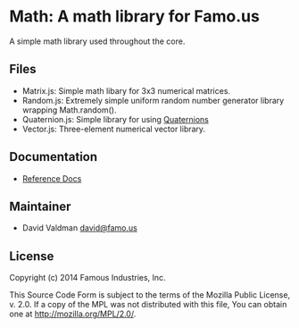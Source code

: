 Math: A math library for Famo.us
================================

A simple math library used throughout the core.


## Files

- Matrix.js: Simple math libary for 3x3 numerical matrices.
- Random.js: Extremely simple uniform random number generator library wrapping
  Math.random().
- Quaternion.js: Simple library for using [Quaternions][quaternion]
- Vector.js: Three-element numerical vector library.


## Documentation

- [Reference Docs][reference-documentation]


## Maintainer

- David Valdman <david@famo.us>


## License

Copyright (c) 2014 Famous Industries, Inc.

This Source Code Form is subject to the terms of the Mozilla Public License,
v. 2.0. If a copy of the MPL was not distributed with this file, You can obtain
one at http://mozilla.org/MPL/2.0/.


[reference-documentation]: http://famo.us/docs
[quaternion]: http://en.wikipedia.org/wiki/Quaternion
